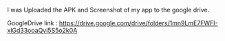 I was Uploaded the APK and Screenshot of my app to the google drive.

GoogleDrive link : https://drive.google.com/drive/folders/1mn9LmE7FWFI-xlGd33ooaQvi5S5o2k0A
